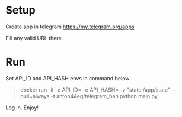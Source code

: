 # Setup

Create app in telegram https://my.telegram.org/apps

Fill any valid URL there.

# Run 

Set API_ID and API_HASH envs in command below

> docker run -it -e API_ID= -e API_HASH= -v "state:/app/state" --pull=always -t anton44eg/telegram_ban python main.py

Log in. Enjoy!
